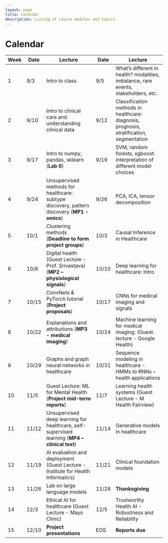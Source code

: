 ```yaml
---
layout: page
title: Calendar
description: Listing of course modules and topics.
---
```


# Calendar
<!-- **RR**{: .label .label-red }: Required reading  **AR**{: .label .label-blue }: Additional reading  -->

<!--  {% for module in site.modules %}  -->
<!--  {{ module }}  -->
<!-- {% endfor %}  -->

| Week | Date | Lecture | Date | Lecture |  
| -----|------|---------|------|-------- |  
| 1 | 9/3 | Intro to class | 9/5 | What’s different in health? modalities, imbalance, rare events, stakeholders, etc. |  
| 2 | 9/10 | Intro to clinical care and understanding clinical data | 9/12 | Classification methods in healthcare: diagnosis, prognosis, stratification, segmentation |  
| 3 | 9/17 | Intro to numpy, pandas, sklearn (**Lab 0**) | 9/19 | SVM, random forests, xgboost: interpretation of different model choices |  
| 4 | 9/24 | Unsupervised methods for healthcare: subtype discovery, pattern discovery (**MP1 - omics**) | 9/26 | PCA, ICA, tensor decomposition |  
| 5 | 10/1 | Clustering methods (**Deadline to form project groups**) | 10/3 | Causal Inference in Healthcare |  
| 6 | 10/8 | Digital health (Guest Lecture - Prof. Srivastava) (**MP2 – physiological signals**) | 10/10 | Deep learning for healthcare: Intro |  
| 7 | 10/15 | ConvNets & PyTorch tutorial (**Project proposals**) | 10/17 | CNNs for medical imaging and signals |  
| 8 | 10/22 | Explanations and attributions (**MP3 - medical imaging**) | 10/24| Machine learning for medical imaging: (Guest lecture - Google Health) |  
| 9 | 10/29 | Graphs and graph neural networks in healthcare | 10/31 | Sequence modeling in healthcare - HMMs to RNNs – health applications |  
| 10 | 11/5 | Guest Lecture: ML for Mental Health (**Project mid-term reports**) | 11/7 | Learning health systems (Guest Lecture - M Health Fairview)  |  
| 11 | 11/12 | Unsupervised deep learning for healthcare, self-supervised learning (**MP4 – clinical text**) | 11/14 | Generative models in healthcare |  
| 12 | 11/19 | AI evaluation and deployment (Guest Lecture - Institute for Health Informatics) | 11/21 | Clinical foundation models |  
| 13 | 11/26| Lab on large language models | 11/28 | **Thanksgiving** |  
| 14 | 12/3 | Ethical AI for healthcare (Guest Lecture - Mayo Clinic) | 12/5 | Trustworthy Health AI - Robustness and Reliability |  
| 15 | 12/10 | **Project presentations** |  EOS | **Reports due** |  
